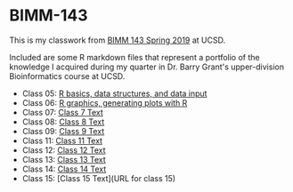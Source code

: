# BIMM-143

This is my classwork from [BIMM 143 Spring 2019](https://bioboot.github.io/bimm143_S19/) at UCSD. 

Included are some R markdown files that represent a portfolio of the knowledge I acquired during my quarter in Dr. Barry Grant's upper-division Bioinformatics course at UCSD.

- Class 05: [R basics, data structures, and data input](https://github.com/tbogan/bimm143/blob/master/Class-5/class-5.md)
- Class 06: [R graphics, generating plots with R](https://github.com/tbogan/bimm143/blob/master/Class-6/Class_6.md)
- Class 07: [Class 7 Text](https://github.com/tbogan/bimm143/blob/master/Class-7/Class-7.md)
- Class 08: [Class 8 Text](https://github.com/tbogan/bimm143/blob/master/Class-8/Class-8.md)
- Class 09: [Class 9 Text](https://github.com/tbogan/bimm143/blob/master/Class-9/Class-9_end.md)
- Class 11: [Class 11 Text](https://github.com/tbogan/bimm143/blob/master/Class-11/Class-11.md)
- Class 12: [Class 12 Text](https://github.com/tbogan/bimm143/blob/master/Class-12/Class-12.Rmd)
- Class 13: [Class 13 Text](https://github.com/tbogan/bimm143/blob/master/Class-13/Class-13.Rmd)
- Class 14: [Class 14 Text](https://github.com/tbogan/bimm143/blob/master/Class-14/Class-14.md)
- Class 15: [Class 15 Text](URL for class 15)
